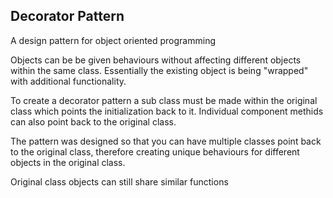 Decorator Pattern	
-----------------

A design pattern for object oriented programming

Objects can be be given behaviours without affecting different
objects within the same class. Essentially the existing object
is being "wrapped" with additional functionality.

To create a decorator pattern a sub class must be made within
the original class which points the initialization back to it.
Individual component methids can also point back to the 
original class.

The pattern was designed so that you can have multiple classes 
point back to the original class, therefore creating unique 
behaviours for different objects in the original class.

Original class objects can still share similar functions